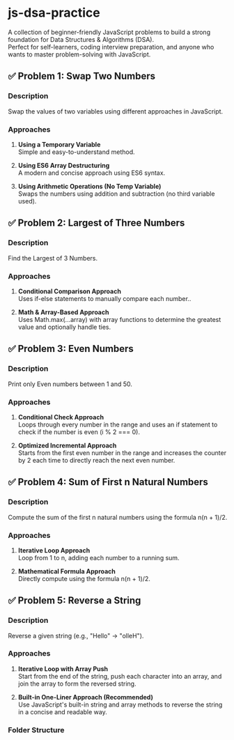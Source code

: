 # js-dsa-practice

A collection of beginner-friendly JavaScript problems to build a strong foundation for Data Structures & Algorithms (DSA).  
Perfect for self-learners, coding interview preparation, and anyone who wants to master problem-solving with JavaScript.

## ✅ Problem 1: Swap Two Numbers

### Description
Swap the values of two variables using different approaches in JavaScript.

### Approaches

1. **Using a Temporary Variable**  
   Simple and easy-to-understand method.

2. **Using ES6 Array Destructuring**  
   A modern and concise approach using ES6 syntax.

3. **Using Arithmetic Operations (No Temp Variable)**  
   Swaps the numbers using addition and subtraction (no third variable used).

## ✅ Problem 2: Largest of Three Numbers

### Description
Find the Largest of 3 Numbers.

### Approaches

1. **Conditional Comparison Approach**  
   Uses if-else statements to manually compare each number..

2. **Math & Array-Based Approach**  
   Uses Math.max(...array) with array functions to determine the greatest value and optionally handle ties.

## ✅ Problem 3: Even Numbers

### Description
Print only Even numbers between 1 and 50.

### Approaches

1. **Conditional Check Approach**  
   Loops through every number in the range and uses an if statement to check if the number is even (i % 2 === 0).

2. **Optimized Incremental Approach**  
   Starts from the first even number in the range and increases the counter by 2 each time to directly reach the next even number.

## ✅ Problem 4: Sum of First n Natural Numbers

### Description
Compute the sum of the first n natural numbers using the formula n(n + 1)/2.

### Approaches

1. **Iterative Loop Approach**  
   Loop from 1 to n, adding each number to a running sum.

2. **Mathematical Formula Approach**  
   Directly compute using the formula n(n + 1)/2.

## ✅ Problem 5: Reverse a String

### Description
Reverse a given string (e.g., "Hello" → "olleH").

### Approaches

1. **Iterative Loop with Array Push**  
   Start from the end of the string, push each character into an array, and join the array to form the reversed string.

2. **Built-in One-Liner Approach (Recommended)**  
   Use JavaScript's built-in string and array methods to reverse the string in a concise and readable way.

### Folder Structure
